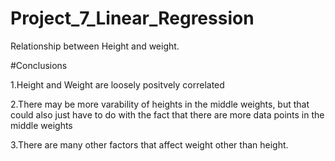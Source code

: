 # Project_7_Linear_Regression
Relationship between Height and weight.


#Conclusions

1.Height and Weight are loosely positvely correlated

2.There may be more varability of heights in the middle weights, but that could also just have to do with the fact that there are more data points in the middle weights

3.There are many other factors that affect weight other than height.
